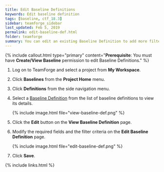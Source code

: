 ```yaml
---
title: Edit Baseline Definitions
keywords: Edit baseline definition
tags: [baseline, ctf_18.3]
sidebar: teamforge_sidebar
last_updated: Feb 5, 2019
permalink: edit-baseline-def.html
folder: teamforge
summary: You can edit an existing Baseline Definition to add more filter criteria or modify the existing fields and filter criteria. 
---
```


{% include callout.html type="primary" content="**Prerequisite**: You must have **Create/View Baseline** permission to edit Baseline Definitions." %}


1. Log on to TeamForge and select a project from **My Workspace**.

2. Click **Baselines** from the **Project Home** menu. 

3. Click **Definitions** from the side navigation menu.

4. Select a <a href="#" data-toggle="tooltip" data-original-title="{{site.data.glossary.baseline_definition}}">Baseline Definition</a> from the list of baseline definitions to view its details.

   {% include image.html file="view-baseline-def.png" %}

5. Click the **Edit** button on the **View Baseline Definition** page.

6. Modify the required fields and the filter criteria on the **Edit Baseline Definition** page.

   {% include image.html file="edit-baseline-def.png" %}

4. Click **Save**.



{% include links.html %}

<!--   * **Tracker Artifacts**

     1. Select the tracker type(s) from the **Tracker Type** drop-down list. These are the tracker types available in the project.
        {% include image.html file="baseline-tracker-type.png" %}

     2. Click **Add Filter(s)** and select the tracker type to set the required filters. The tracker type(s) that you have selected at step 1 are listed here.
        {% include image.html file="tracker-type-add-filter.png" %}       
        * _Attribute_ - Lists all the available attributes for the selected tracker type(s).
        * _Condition_ - Lists the conditions for the selected attribute type. 
        * _Value_ - Lists the values specific to the selected attribute type.
        
        Here's an example of how it appears after the filters are set. If you create the baseline at this point, it would create the baseline with completed user stories for the selected trackers.
         {% include image.html file="tracker-type-add-filter-2.png" %}

     3. Click **Add "AND" Condition** to concatenate more conditions to the filter criteria.
        {% include image.html file="baseline-tracker-type-add-condition.png" %}

     4. Repeat steps 2 and 3 until you've added the required filter criteria for Trackers.

     5. Click the delete button ( {% include inline_image.html file="baseline-delete.png" %}) against the filter criteria that you want to delete.

     6. Select the planning folder. It is good enough that you select the parent/root planning folder to show all its child/sub folders. In this example, you can see all the sub folders of the root planning folder "Product 1".
        {% include image.html file="baseline-planning-folder-filter.png" %}

   If you want to see the list of artifacts in the tracker(s) selected, click the view link ( {% include inline_image.html file="view-link.png" %}) in the **TRACKER/PLANNING FOLDER** section.

   You can narrow down the list by selecting the desired tracker and/or doing a keyword search in the preview pane.

   {% include image.html file="baseline-tracker-artifacts-preview.png" %}

   You can also do a keyword search by using the search ( {% include inline_image.html file="search-baseline-button.png" %}) on the preview pane.

   
   * **Documents**

     1. Select the document folder path.

     2. Select the document version.

     3. Click **Add Filter(s)** to include the filter criteria.
        * _Attribute_ - Lists all the available attributes for documents.
        * _Condition_ - Lists the conditions for the selected attribute type. 
        * _Value_ - Lists the values specific to the selected attribute type.

     4. Click **Add "AND" Condition** to concatenate more conditions to the filter criteria.

     5. Repeat steps 3 and 4 until you've added the required filter criteria for Documents.
     
     6. Click the delete button ( {% include inline_image.html file="baseline-delete.png" %}) against the filter criteria that you want to delete.

   If you want to see the list of documents in the document folder selected, click the view link ( {% include inline_image.html file="view-link.png" %}) in the **DOCUMENTS** section.

   You can narrow down the list by selecting the desired document folder from its path in the preview pane.

   {% include image.html file="baseline-documents-preview.png" %}    

   You can also do a keyword search by using the search ( {% include inline_image.html file="search-baseline-button.png" %}) on the preview pane.

   * **Source Code Management**

     1. Select the repository from the **Repo/Source Name** drop-down list. The repositories are grouped under the repository type which is either "Git" or "Subversion".

     2. Click **Add another Repo** to add more repository related filter criteria.

     3. Click the delete button ( {% include inline_image.html file="baseline-delete.png" %}) against the filter criteria that you want to delete.


   * **File Release**

     Select the package or the release name from the **Package/Release Name** drop-down list.

     If you want to see the list of files in the releases selected, click the view link ( {% include inline_image.html file="view-link.png" %}) in the **FILE RELEASE** section.

     You can narrow down the list by selecting the desired release in the preview pane.

     {% include image.html file="baseline-filerelease-preview.png" %}

     You can also do a keyword search by using the search ( {% include inline_image.html file="search-baseline-button.png" %}) on the preview pane.


   * **Binaries**

     Select the server name or repository name from the **Server/Repository Name** drop-down list.

7. Click **Preview to Create** to see the preview of the baseline content. 

   {% include image.html file="baseline-preview.png" %}
   {% include note.html content="You can view the actual TeamForge objects (configuration items in terms of Baseline) from within TeamForge by clicking the respective links on the View Baseline page. However, TeamForge doesn’t show the objects, if you don’t have view permission." %}

8. Click **Save as Definition** to save the configuration as a baseline definition.

9. Click **Back** to get back to the **Create Baseline** page to edit the configuration.-->



<!---->

<!--   * **Tracker Artifacts**

     1. Select the tracker type(s) from the **Tracker Type** drop-down list. These are the tracker types available in the project.
        {% include image.html file="baseline-tracker-type.png" %}

     2. Click **Add Filter(s)** and select the tracker type to set the required filters. The tracker type(s) that you have selected at step 1 are listed here.
        {% include image.html file="tracker-type-add-filter.png" %}       
        * _Attribute_ - Lists all the available attributes for the selected tracker type(s).
        * _Condition_ - Lists the conditions for the selected attribute type. 
        * _Value_ - Lists the values specific to the selected attribute type.
        
        Here's an example of how it appears after the filters are set. If you create the baseline at this point, it would create the baseline with completed user stories for the selected trackers.
         {% include image.html file="tracker-type-add-filter-2.png" %}

     3. Click **Add "AND" Condition** to concatenate more conditions to the filter criteria.
        {% include image.html file="baseline-tracker-type-add-condition.png" %}

     4. Repeat steps 2 and 3 until you've added the required filter criteria for Trackers.

     5. Click the delete button ( {% include inline_image.html file="baseline-delete.png" %}) against the filter criteria that you want to delete.

     6. Select the planning folder. It is good enough that you select the parent/root planning folder to show all its child/sub folders. In this example, you can see all the sub folders of the root planning folder "Product 1".
        {% include image.html file="baseline-planning-folder-filter.png" %}

   If you want to see the list of artifacts in the tracker(s) selected, click the view link ( {% include inline_image.html file="view-link.png" %}) in the **TRACKER/PLANNING FOLDER** section.

   You can narrow down the list by selecting the desired tracker and/or doing a keyword search in the preview pane.

   {% include image.html file="baseline-tracker-artifacts-preview.png" %}

   You can also do a keyword search by using the search ( {% include inline_image.html file="search-baseline-button.png" %}) on the preview pane.

   
   * **Documents**

     1. Select the document folder path.

     2. Select the document version.

     3. Click **Add Filter(s)** to include the filter criteria.
        * _Attribute_ - Lists all the available attributes for documents.
        * _Condition_ - Lists the conditions for the selected attribute type. 
        * _Value_ - Lists the values specific to the selected attribute type.

     4. Click **Add "AND" Condition** to concatenate more conditions to the filter criteria.

     5. Repeat steps 3 and 4 until you've added the required filter criteria for Documents.
     
     6. Click the delete button ( {% include inline_image.html file="baseline-delete.png" %}) against the filter criteria that you want to delete.

   If you want to see the list of documents in the document folder selected, click the view link ( {% include inline_image.html file="view-link.png" %}) in the **DOCUMENTS** section.

   You can narrow down the list by selecting the desired document folder from its path in the preview pane.

   {% include image.html file="baseline-documents-preview.png" %}    

   You can also do a keyword search by using the search ( {% include inline_image.html file="search-baseline-button.png" %}) on the preview pane.

   * **Source Code Management**

     1. Select the repository from the **Repo/Source Name** drop-down list. The repositories are grouped under the repository type which is either "Git" or "Subversion".

     2. Click **Add another Repo** to add more repository related filter criteria.

     3. Click the delete button ( {% include inline_image.html file="baseline-delete.png" %}) against the filter criteria that you want to delete.


   * **File Release**

     Select the package or the release name from the **Package/Release Name** drop-down list.

     If you want to see the list of files in the releases selected, click the view link ( {% include inline_image.html file="view-link.png" %}) in the **FILE RELEASE** section.

     You can narrow down the list by selecting the desired release in the preview pane.

     {% include image.html file="baseline-filerelease-preview.png" %}

     You can also do a keyword search by using the search ( {% include inline_image.html file="search-baseline-button.png" %}) on the preview pane.


   * **Binaries**

     Select the server name or repository name from the **Server/Repository Name** drop-down list.

6. Click **Preview to Create** to see the preview of the baseline content. 

   {% include image.html file="baseline-preview.png" %}
   {% include note.html content="You can view the actual TeamForge objects (configuration items in terms of Baseline) from within TeamForge by clicking the respective links on the View Baseline page. However, TeamForge doesn’t show the objects, if you don’t have view permission." %}

7. Click **Save as Definition** to save the configuration as a baseline definition.

8. Click **Back** to get back to the **Create Baseline** page to edit the configuration.




6. Click **Preview to Create** to see the preview of the baseline content. 

   {% include image.html file="baseline-preview.png" %}
   {% include note.html content="You can view the actual TeamForge objects (configuration items in terms of Baseline) from within TeamForge by clicking the respective links on the View Baseline page. However, TeamForge doesn’t show the objects, if you don’t have view permission." %}

7. Click **Save as Definition** to save the configuration as a baseline definition.

8. Click **Back** to get back to the **Create Baseline** page to edit the configuration.-->


<!--<div class="well well-lg">
<b>Baseline Definition</b> (<b>BDef</b>) specifies the selection criteria for the qualified configuration items in TeamForge that should accelerate baseline creation. Baseline Definition can be edited any time, if required.
</div>-->


<!--{% include note.html content="You can view the actual TeamForge objects (configuration items in terms of Baseline) from within TeamForge by clicking the respective links on the View Baseline page. However, TeamForge doesn’t show the objects, if you don’t have view permission." %}-->
